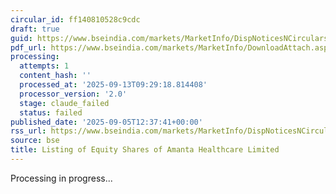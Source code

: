 ```yaml
---
circular_id: ff140810528c9cdc
draft: true
guid: https://www.bseindia.com/markets/MarketInfo/DispNoticesNCirculars.aspx?Noticeid={E4765D90-C53E-42E8-9989-D2050C29FA7E}&noticeno=20250905-31&dt=09/05/2025&icount=31&totcount=43&flag=0
pdf_url: https://www.bseindia.com/markets/MarketInfo/DownloadAttach.aspx?id=20250905-31&attachedId=8dbef88c-ee69-4e68-ab54-134d8a01e1fc
processing:
  attempts: 1
  content_hash: ''
  processed_at: '2025-09-13T09:29:18.814408'
  processor_version: '2.0'
  stage: claude_failed
  status: failed
published_date: '2025-09-05T12:37:41+00:00'
rss_url: https://www.bseindia.com/markets/MarketInfo/DispNoticesNCirculars.aspx?Noticeid={E4765D90-C53E-42E8-9989-D2050C29FA7E}&noticeno=20250905-31&dt=09/05/2025&icount=31&totcount=43&flag=0
source: bse
title: Listing of Equity Shares of Amanta Healthcare Limited
---
```


Processing in progress...